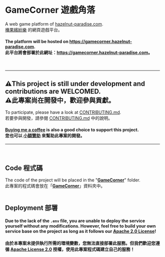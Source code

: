 # GameCorner 遊戲角落
A web game platform of [hazelnut-paradise.com](https://hazelnut-paradise.com "hazelnut-paradise.com").<br/>
[榛果繽紛樂](https://hazelnut-paradise.com "hazelnut-paradise.com") 的網頁遊戲平台。
#### The platform will be hosted on <https://gamecorner.hazelnut-paradise.com>.<br/>此平台將會部署於此網址：<https://gamecorner.hazelnut-paradise.com>。
<br/>

---
## ⚠️This project is still under development and contributions are WELCOMED.<br/>⚠️此專案尚在開發中，歡迎參與貢獻。
To participate, please have a look at [CONTRIBUTING.md](CONTRIBUTING.md).<br/>
若要參與開發，請參閱 [CONTRIBUTING.md](CONTRIBUTING.md) 中的說明。<br/>
#### [Buying me a coffee](https://www.paypal.com/paypalme/tingzhen666) is also a good choice to support this project.<br/>您也可以 [小額贊助](https://www.paypal.com/paypalme/tingzhen666) 來幫助此專案的開發。
---
<br/>

## Code 程式碼
The code of the project will be placed in the "[**GameCorner**](GameCorner)" folder.<br/>
此專案的程式碼會放在「[**GameCorner**](GameCorner)」資料夾中。<br/>
<br/>

## Deployment 部署
#### Due to the lack of the `.env` file, you are unable to deploy the service yourself without any modifications. However, feel free to build your own service base on the project as long as it follows our [Apache 2.0 License](LICENSE)!
#### 由於本專案未提供執行所需的環境變數，您無法直接部署此服務。但我們歡迎您遵循 [Apache License 2.0](LICENSE) 授權，使用此專案程式碼建立自己的服務！
